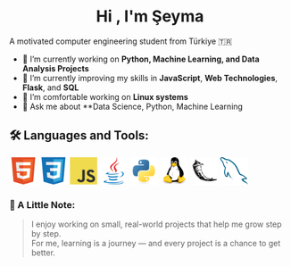 <h1 align="center">Hi , I'm Şeyma</h1>

A motivated computer engineering student from Türkiye 🇹🇷

- 🔭 I’m currently working on **Python, Machine Learning, and Data Analysis Projects**
- 🌱 I’m currently improving my skills in **JavaScript**, **Web Technologies**, **Flask**, and **SQL**
- 🐧 I’m comfortable working on **Linux systems**
- 💬 Ask me about **Data Science, Python, Machine Learning

## 🛠️ Languages and Tools:

<p align="left">
  <img src="https://raw.githubusercontent.com/devicons/devicon/master/icons/html5/html5-original.svg" alt="HTML5" width="50" height="50"/>
  <img src="https://raw.githubusercontent.com/devicons/devicon/master/icons/css3/css3-original.svg" alt="CSS3" width="50" height="50"/>
  <img src="https://raw.githubusercontent.com/devicons/devicon/master/icons/javascript/javascript-original.svg" alt="JavaScript" width="50" height="50"/>
  <img src="https://raw.githubusercontent.com/devicons/devicon/master/icons/java/java-original.svg" alt="Java" width="50" height="50"/>
  <img src="https://raw.githubusercontent.com/devicons/devicon/master/icons/python/python-original.svg" alt="Python" width="50" height="50"/>
  <img src="https://raw.githubusercontent.com/devicons/devicon/master/icons/linux/linux-original.svg" alt="Linux" width="50" height="50"/>
  <img src="https://raw.githubusercontent.com/devicons/devicon/master/icons/flask/flask-original.svg" alt="Flask" width="50" height="50"/>
  <img src="https://raw.githubusercontent.com/devicons/devicon/master/icons/mysql/mysql-original.svg" alt="SQL" width="50" height="50"/>
</p>

### 🌟 A Little Note:

> I enjoy working on small, real-world projects that help me grow step by step.  
> For me, learning is a journey — and every project is a chance to get better.
